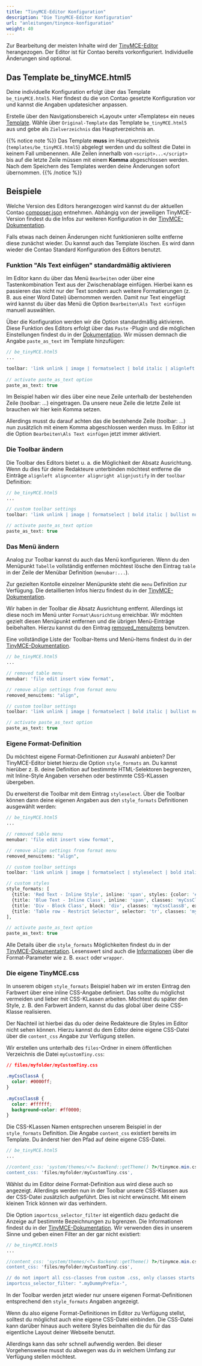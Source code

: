 ```yaml
---
title: "TinyMCE-Editor Konfiguration"
description: "Die TinyMCE-Editor Konfiguration"
url: "anleitungen/tinymce-konfiguration"
weight: 40
---
```



Zur Bearbeitung der meisten Inhalte wird der [TinyMCE-Editor](https://www.tiny.cloud/) herangezogen. 
Der Editor ist für Contao bereits vorkonfiguriert. Individuelle Änderungen sind optional. 


## Das Template be_tinyMCE.html5

Deine individuelle Konfiguration erfolgt über das Template `be_tinyMCE.html5`. Hier findest du die von Contao gesetzte
Konfiguration vor und kannst die Angaben updatesicher anpassen.

Erstelle über den Navigationsbereich »Layout« unter »Templates« ein neues [Template](../../theme-manager/templates-verwalten). 
Wähle über `Original-Template` das Template `be_tinyMCE.html5` aus und gebe als `Zielverzeichnis` das Hauptverzeichnis an. 

{{% notice note %}}
Das Template **muss** im Hauptverzeichnis (`templates/be_tinyMCE.html5`) abgelegt werden und du solltest die Datei
in keinem Fall umbenennen. Alle Zeilen innerhalb von `<script>...</script>` bis auf die letzte Zeile müssen 
mit einem **Komma** abgeschlossen werden. Nach dem Speichern des Templates werden deine Änderungen sofort übernommen.
{{% /notice %}}


## Beispiele

Welche Version des Editors herangezogen wird kannst du der aktuellen Contao 
[composer.json](https://github.com/contao/contao/blob/master/composer.json#) entnehmen. Abhängig von der jeweiligen 
TinyMCE-Version findest du die Infos zur weiteren Konfiguration in der 
[TinyMCE-Dokumentation](https://www.tiny.cloud/docs-4x/configure/content-formatting/).

Falls etwas nach deinen Änderungen nicht funktionieren sollte entferne diese zunächst wieder. Du kannst auch das 
Template löschen. Es wird dann wieder die Contao Standard Konfiguration des Editors benutzt.


### Funktion "Als Text einfügen" standardmäßig aktivieren

Im Editor kann du über das Menü `Bearbeiten` oder über eine Tastenkombination Text aus der Zwischenablage einfügen. 
Hierbei kann es passieren das nicht nur der Text sondern auch weitere Formatierungen (z. B. aus einer Word Datei) übernommen
werden. Damit nur Text eingefügt wird kannst du über das Menü die Option `Bearbeiten\Als Text einfügen` manuell auswählen.

Über die Konfiguration werden wir die Option standardmäßig aktivieren. Diese Funktion des Editors erfolgt über das `Paste` 
-Plugin und die möglichen Einstellungen findest du in der 
[Dokumentation](https://www.tiny.cloud/docs-4x/plugins/paste/#paste_as_text). Wir müssen demnach die 
Angabe `paste_as_text` im Template hinzufügen:

```php
// be_tinyMCE.html5
...

toolbar: 'link unlink | image | formatselect | bold italic | alignleft aligncenter alignright alignjustify | bullist numlist outdent indent | code',
  
// activate paste_as_text option
paste_as_text: true
```

Im Beispiel haben wir dies über eine neue Zeile unterhalb der bestehenden Zeile (toolbar: ...) eingetragen. Da unsere
neue Zeile die letzte Zeile ist brauchen wir hier kein Komma setzen. 

Allerdings musst du darauf achten das die bestehende Zeile (toolbar: ...) nun zusätzlich mit einem Komma abgeschlossen 
werden muss. Im Editor ist die Option `Bearbeiten\Als Text einfügen` jetzt immer aktiviert.


### Die Toolbar ändern

Die Toolbar des Editors bietet u. a. die Möglichkeit der Absatz Ausrichtung. Wenn du dies für deine Redakteure 
unterbinden möchtest entferne die Einträge `alignleft aligncenter alignright alignjustify` in der `toolbar` Definition:

```php
// be_tinyMCE.html5
...

// custom toolbar settings
toolbar: 'link unlink | image | formatselect | bold italic | bullist numlist outdent indent | code',

// activate paste_as_text option
paste_as_text: true
```


### Das Menü ändern

Analog zur Toolbar kannst du auch das Menü konfigurieren. Wenn du den Menüpunkt `Tabelle` vollständig entfernen
möchtest lösche den Eintrag `table` in der Zeile der Menübar Definition (`menubar:...`).

Zur gezielten Kontolle einzelner Menüpunkte steht die `menu` Definition zur Verfügung. Die detaillierten Infos hierzu
findest du in der [TinyMCE-Dokumentation](https://www.tiny.cloud/docs-4x/configure/editor-appearance/#menu).

Wir haben in der Toolbar die Absatz Ausrichtung entfernt. Allerdings ist diese noch im Menü unter `Format\Ausrichtung` 
erreichbar. Wir möchten gezielt diesen Menüpunkt entfernen und die übrigen Menü-Einträge beibehalten. Hierzu kannst
du den Eintrag [removed_menuitems](https://www.tiny.cloud/docs-4x/configure/editor-appearance/#removed_menuitems) benutzen. 

Eine vollständige Liste der Toolbar-Items und Menü-Items findest du in der 
[TinyMCE-Dokumentation](https://www.tiny.cloud/docs-4x/advanced/editor-control-identifiers/).


```php
// be_tinyMCE.html5
...

// removed table menu
menubar: 'file edit insert view format',

// remove align settings from format menu
removed_menuitems: "align",

// custom toolbar settings
toolbar: 'link unlink | image | formatselect | bold italic | bullist numlist outdent indent | code',

// activate paste_as_text option
paste_as_text: true

```


### Eigene Format-Definition

Du möchtest eigene Format-Definitionen zur Auswahl anbieten? Der TinyMCE-Editor bietet hierzu die Option
`style_formats` an. Du kannst hierüber z. B. deine Definition auf bestimmte HTML-Selektoren begrenzen, 
mit Inline-Style Angaben versehen oder bestimmte CSS-KLassen übergeben.

Du erweiterst die Toolbar mit dem Eintrag `styleselect`. Über die Toolbar können dann deine eigenen Angaben aus den 
`style_formats` Definitionen ausgewählt werden:

```php
// be_tinyMCE.html5
...

// removed table menu
menubar: 'file edit insert view format',

// remove align settings from format menu
removed_menuitems: "align",

// custom toolbar settings
toolbar: 'link unlink | image | formatselect | styleselect | bold italic | bullist numlist outdent indent | code',

// custom styles
style_formats: [
  {title: 'Red Text - Inline Style', inline: 'span', styles: {color: '#ff0000'}},
  {title: 'Blue Text - Inline Class', inline: 'span', classes: 'myCssClassA'},
  {title: 'Div - Block Class', block: 'div', classes: 'myCssClassB', exact: true, wrapper: true},
  {title: 'Table row - Restrict Selector', selector: 'tr', classes: 'myCssClassC'}
],

// activate paste_as_text option
paste_as_text: true
```

Alle Details über die `style_formats` Möglichkeiten findest du in der 
[TinyMCE-Dokumentation](https://www.tiny.cloud/docs-4x/configure/content-formatting/#style_formats). 
Lesenswert sind auch die [Informationen](https://www.tiny.cloud/docs-4x/configure/content-formatting/#formatparameters) 
über die Format-Parameter wie z. B. `exact` oder `wrapper`.


### Die eigene TinyMCE.css

In unserem obigen `style_formats` Beispiel haben wir im ersten Eintrag den Farbwert über eine inline CSS-Angabe definiert.
Das sollte du möglichst vermeiden und lieber mit CSS-KLassen arbeiten. Möchtest du später den Style, z. B. den Farbwert 
ändern, kannst du das global über deine CSS-Klasse realisieren.

Der Nachteil ist hierbei das du oder deine Redakteure die Styles im Editor nicht sehen können. Hierzu kannst du dem
Editor deine eigene CSS-Datei über die `content_css` Angabe zur Verfügung stellen. 

Wir erstellen uns unterhalb des `files`-Ordner in einem öffentlichen Verzeichnis die Datei `myCustomTiny.css`:

```css
// files/myfolder/myCustomTiny.css

.myCssClassA {
  color: #0000ff;
}
  
.myCssClassB {
  color: #ffffff;
  background-color: #ff0000;
}
```

Die CSS-KLassen Namen entsprechen unserem Beispiel in der `style_formats` Definition. Die Angabe `content_css` existiert
bereits im Template. Du änderst hier den Pfad auf deine eigene CSS-Datei.

```php
// be_tinyMCE.html5
...

//content_css: 'system/themes/<?= Backend::getTheme() ?>/tinymce.min.css',
content_css: 'files/myfolder/myCustomTiny.css',
```

Wählst du im Editor deine Format-Definition aus wird diese auch so angezeigt. Allerdings werden nun in der Toolbar unsere 
CSS-Klassen aus der CSS-Datei zusätzlich aufgeführt. Dies ist nicht erwünscht. Mit einem kleinen Trick können wir das
verhindern.

Die Option `importcss_selector_filter` ist eigentlich dazu gedacht die Anzeige auf bestimmte Bezeichnungen zu bgrenzen. Die 
Informationen findest du in der [TinyMCE-Dokumentation](https://www.tiny.cloud/docs/plugins/importcss/#importcss_selector_filter).
Wir verwenden dies in unserem Sinne und geben einen Filter an der gar nicht existiert:

```php
// be_tinyMCE.html5
...

//content_css: 'system/themes/<?= Backend::getTheme() ?>/tinymce.min.css',
content_css: 'files/myfolder/myCustomTiny.css',

// do not import all css-classes from custom .css, only classes starts with prefix
importcss_selector_filter: ".myDummyPrefix-",
```

In der Toolbar werden jetzt wieder nur unsere eigenen Format-Definitionen entsprechend den `style_formats` Angaben angezeigt.

Wenn du also eigene Format-Definitionen im Editor zu Verfügung stellst, solltest du möglichst auch eine eigene CSS-Datei einbinden.
Die CSS-Datei kann darüber hinaus auch weitere Styles beinhalten die du für das eigentliche Layout deiner Webseite benutzt.

Allerdings kann das sehr schnell aufwendig werden. Bei dieser Vorgehensweise musst du abwegen was du in welchem Umfang 
zur Verfügung stellen möchtest.